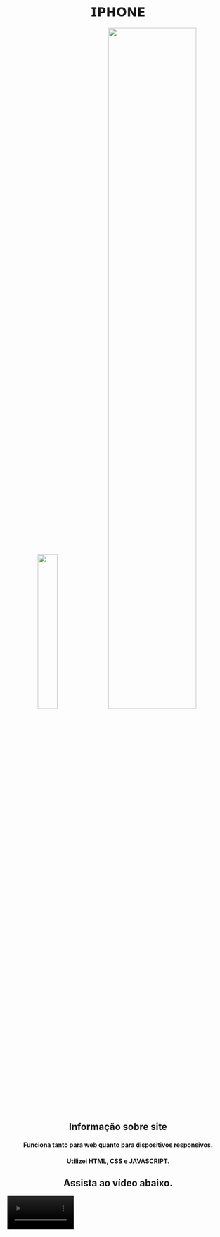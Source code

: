 <h1 align="center" >𝗜𝗣𝗛𝗢𝗡𝗘</h1>

<div display="flex" align="center">
  <img width=30%; src="https://github.com/Michaeleduardoo/Iphone/assets/106412874/2a77232f-3fdf-49c6-a6d7-b23f3d8c90d2">
  <img width=63%; src="https://github.com/Michaeleduardoo/Iphone/assets/106412874/6010efe0-69e2-441b-bb50-dcf064b4ca6b">
</div>

<h2 align="center" > Informação sobre site</h2>
<div  align="center">
  <h4> Funciona tanto para web quanto para dispositivos responsivos.</h4>
  <h4>Utilizei HTML, CSS e JAVASCRIPT.</h4>
 </div>
 
 <h2 align="center">Assista ao vídeo abaixo.</h2>

 <video width=30%; src="https://github.com/Michaeleduardoo/Iphone/assets/106412874/913df650-d5de-4062-b6e7-faa6166b7754">

 <h1 align="center"><a href="https://webiphone.netlify.app/" >
  SITE IPHONE
</a></h1>


